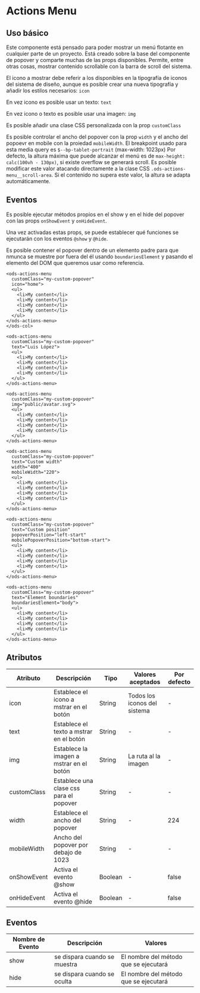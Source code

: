# Actions Menu


## Uso básico

Este componente está pensado para poder mostrar un menú flotante en cualquier parte de un proyecto. Está creado sobre la base del componente de popover y comparte muchas de las props disponibles. Permite, entre otras cosas, mostrar contenido scrollable con la barra de scroll del sistema.

El icono a mostrar debe referir a los disponibles en la tipografía de iconos del sistema de diseño, aunque es posible crear una nueva tipografía y añadir los estilos necesarios: `icon`

En vez icono es posible usar un texto: `text`

En vez icono o texto es posible usar una imagen: `img`

Es posible añadir una clase CSS personalizada con la prop `customClass`

Es posible controlar el ancho del popover con la prop `width` y el ancho del popoevr en mobile con la proiedad `mobileWidth`. El breakpoint usado para esta media query es `$--bp-tablet-portrait` (max-width: 1023px)
Por defecto, la altura máxima que puede alcanzar el menú es de `max-height: calc(100vh - 130px)`, si existe overflow se generará scroll. Es posible modificar este valor atacando directamente a la clase CSS `.ods-actions-menu__scroll-area`. Si el contenido no supera este valor, la altura se adapta automáticamente.

## Eventos

Es posible ejecutar métodos propios en el show y en el hide del popover con las props `onShowEvent` y `onHideEvent`.

Una vez activadas estas props, se puede establecer qué funciones se ejecutarán con los eventos `@show` y `@hide`.

Es posible contener el popover dentro de un elemento padre para que nmunca se muestre por fuera del él usando `boundariesElement` y pasando el elemento del DOM que queremos usar como referencia.

```
<ods-actions-menu
  customClass="my-custom-popover"
  icon="home">
  <ul>
    <li>My content</li>
    <li>My content</li>
    <li>My content</li>
    <li>My content</li>
  </ul>
</ods-actions-menu>
</ods-col>
```
```
<ods-actions-menu
  customClass="my-custom-popover"
  text="Luis López">
  <ul>
    <li>My content</li>
    <li>My content</li>
    <li>My content</li>
    <li>My content</li>
  </ul>
</ods-actions-menu>
```
```
<ods-actions-menu
  customClass="my-custom-popover"
  img="public/avatar.svg">
  <ul>
    <li>My content</li>
    <li>My content</li>
    <li>My content</li>
    <li>My content</li>
  </ul>
</ods-actions-menu>
```
```
<ods-actions-menu
  customClass="my-custom-popover"
  text="Custom width"
  width="400"
  mobileWidth="220">
  <ul>
    <li>My content</li>
    <li>My content</li>
    <li>My content</li>
    <li>My content</li>
  </ul>
</ods-actions-menu>
```
```
<ods-actions-menu
  customClass="my-custom-popover"
  text="Custom position"
  popoverPosition="left-start"
  mobilePopoverPosition="bottom-start">
  <ul>
    <li>My content</li>
    <li>My content</li>
    <li>My content</li>
    <li>My content</li>
  </ul>
</ods-actions-menu>
```
```
<ods-actions-menu
  customClass="my-custom-popover"
  text="Element boundaries"
  boundariesElement="body">
  <ul>
    <li>My content</li>
    <li>My content</li>
    <li>My content</li>
    <li>My content</li>
  </ul>
</ods-actions-menu>
```

## Atributos
| Atributo       | Descripción                              | Tipo           | Valores aceptados                        | Por defecto                              |
| -------------- | ---------------------------------------- | -------------- | ---------------------------------------- | ---------------------------------------- |
| icon           | Establece el icono a mstrar en el botón  | String         | Todos los iconos del sistema             | -                                        |
| text           | Establece el texto a mstrar en el botón  | String         | -                                        | -                                        |
| img            | Establece la imagen a mstrar en el botón | String         | La ruta al la imagen                     | -                                        |
| customClass    | Establece una clase css para el popover  | String         | -                                        | -                                        |
| width          | Establece el ancho del popover           | String         | -                                        | 224                                      |
| mobileWidth    | Ancho del popover por debajo de 1023     | String         | -                                        | -                                        |
| onShowEvent    | Activa el evento @show                   | Boolean        | -                                        | false                                    |
| onHideEvent    | Activa el evento @hide                   | Boolean        | -                                        | false                                    |

## Eventos
| Nombre de Evento | Descripción                              | Valores                                  |
| ---------------- | ---------------------------------------- | ---------------------------------------- |
| show             | se dispara cuando se muestra             | El nombre del método que se ejecutará    |
| hide             | se dispara cuando se oculta              | El nombre del método que se ejecutará    |
